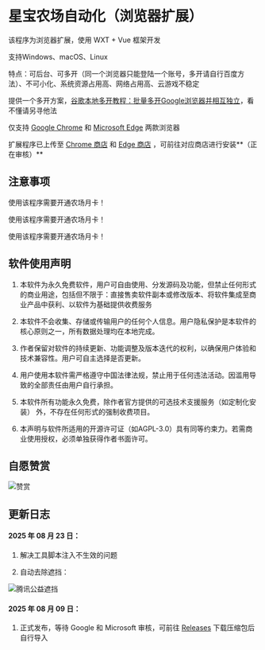 # 星宝农场自动化（浏览器扩展）

该程序为浏览器扩展，使用 WXT + Vue 框架开发

支持Windows、macOS、Linux

特点：可后台、可多开（同一个浏览器只能登陆一个账号，多开请自行百度方法）、不可小化、系统资源占用高、网络占用高、云游戏不稳定

提供一个多开方案，[谷歌本地多开教程：批量多开Google浏览器并相互独立](https://zhuanlan.zhihu.com/p/1921324633744967186)，看不懂请另寻他法

仅支持 [Google Chrome](https://www.google.cn/intl/zh-CN/chrome/) 和 [Microsoft Edge](https://www.microsoft.com/zh-cn/edge/download?form=MA13FJ) 两款浏览器

扩展程序已上传至 [Chrome 商店](https://chromewebstore.google.com/category/extensions) 和 [Edge 商店](https://microsoftedge.microsoft.com/addons/Microsoft-Edge-Extensions-Home?hl=zh-CN) ，可前往对应商店进行安装**（正在审核）**

## 注意事项

使用该程序需要开通农场月卡！

使用该程序需要开通农场月卡！

使用该程序需要开通农场月卡！

## 软件使用声明

1. 本软件为永久免费软件，用户可自由使用、分发源码及功能，但禁止任何形式的商业用途，包括但不限于：直接售卖软件副本或修改版本、将软件集成至商业产品中获利、以软件为基础提供收费服务

2. 本软件不会收集、存储或传输用户的任何个人信息。用户隐私保护是本软件的核心原则之一，所有数据处理均在本地完成。

3. 作者保留对软件的持续更新、功能调整及版本迭代的权利，以确保用户体验和技术兼容性。用户可自主选择是否更新。

4. 用户使用本软件需严格遵守中国法律法规，禁止用于任何违法活动。因滥用导致的全部责任由用户自行承担。

5. 本软件所有功能永久免费，除作者官方提供的可选技术支援服务（如定制化安装） 外，不存在任何形式的强制收费项目。

6. 本声明与软件所适用的开源许可证（如AGPL-3.0）具有同等约束力。若需商业使用授权，必须单独获得作者书面许可。

## 自愿赞赏

![赞赏](https://s1.imagehub.cc/images/2025/08/09/36e365e86a1ab91a7dc6363fdca2d369.md.png)

## 更新日志

#### 2025 年 08 月 23 日：

1. 解决工具脚本注入不生效的问题

2. 自动去除遮挡：

![腾讯公益遮挡](https://pic1.imgdb.cn/item/68a9484058cb8da5c844acb3.png)

#### 2025 年 08 月 09 日：

1. 正式发布，等待 Google 和 Microsoft 审核，可前往 [Releases](https://github.com/izhangguapi/LetsgoFarmAutomate-Extension/releases) 下载压缩包后自行导入
